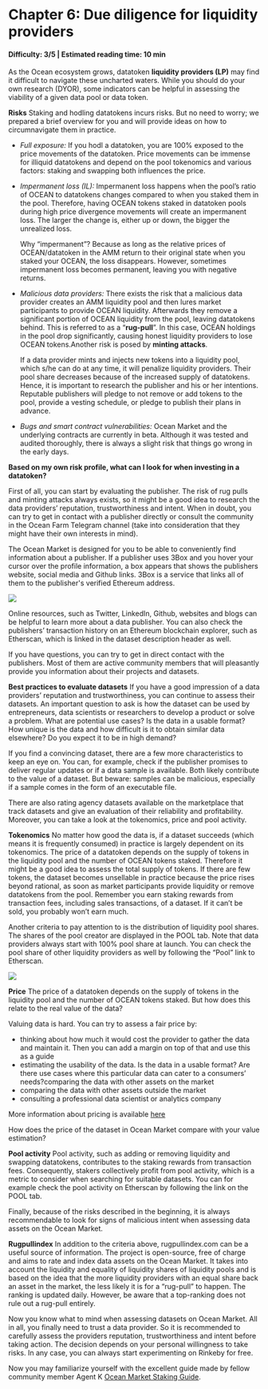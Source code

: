 # Chapter 6: Due diligence for liquidity providers

#### Difficulty: **3/5** \| Estimated reading time: **10 min**

<dialog character="squid">“With so many species cohabiting in the Ocean, distinguishing friend from foe is of utmost importance.”</dialog>

As the Ocean ecosystem grows, datatoken **liquidity providers (LP)** may find it difficult to navigate these uncharted waters. While you should do your own research (DYOR), some indicators can be helpful in assessing the viability of a given data pool or data token.

**Risks**
Staking and hodling datatokens incurs risks. But no need to worry; we prepared a brief overview for you and will provide ideas on how to circumnavigate them in practice.

- *Full exposure:* If you hodl a datatoken, you are 100% exposed to the price movements of the datatoken. Price movements can be immense for illiquid datatokens and depend on the pool tokenomics and various factors: staking and swapping both influences the price.

- *Impermanent loss (IL):* Impermanent loss happens when the pool’s ratio of OCEAN to datatokens changes compared to when you staked them in the pool. Therefore, having OCEAN tokens staked in datatoken pools during high price divergence movements will create an impermanent loss. The larger the change is, either up or down, the bigger the unrealized loss.

  Why “impermanent”? Because as long as the relative prices of OCEAN/datatoken in the AMM return to their original state when you staked your OCEAN, the loss disappears. However, sometimes impermanent loss becomes permanent, leaving you with negative returns. 

- *Malicious data providers:* There exists the risk that a malicious data provider creates an AMM liquidity pool and then lures market participants to provide OCEAN liquidity. Afterwards they remove a significant portion of OCEAN liquidity from the pool, leaving datatokens behind. This is referred to as a “**rug-pull**”. In this case, OCEAN holdings in the pool drop significantly, causing honest liquidity providers to lose OCEAN tokens.Another risk is posed by **minting attacks**. 

  If a data provider mints and injects new tokens into a liquidity pool, which s/he can do at any time, it will penalize liquidity providers. Their pool share decreases because of the increased supply of datatokens. Hence, it is important to research the publisher and his or her intentions. Reputable publishers will pledge to not remove or add tokens to the pool, provide a vesting schedule, or pledge to publish their plans in advance.

- *Bugs and smart contract vulnerabilities:* Ocean Market and the underlying contracts are currently in beta. Although it was tested and audited thoroughly, there is always a slight risk that things go wrong in the early days.

**Based on my own risk profile, what can I look for when investing in a datatoken?**

First of all, you can start by evaluating the publisher. The risk of rug pulls and minting attacks always exists, so it might be a good idea to research the data providers’ reputation, trustworthiness and intent. When in doubt, you can try to get in contact with a publisher directly or consult the community in the Ocean Farm Telegram channel (take into consideration that they might have their own interests in mind). 

The Ocean Market is designed for you to be able to conveniently find information about a publisher. If a publisher uses 3Box and you hover your cursor over the profile information, a box appears that shows the publishers website, social media and Github links. 3Box is a service that links all of them to the publisher's verified Ethereum address.

<img src="/images/defi/chapter_6_0.jpg" />

Online resources, such as Twitter, LinkedIn, Github, websites and blogs can be helpful to learn more about a data publisher. You can also check the publishers’ transaction history on an Ethereum blockchain explorer, such as Etherscan, which is linked in the dataset description header as well.

If you have questions, you can try to get in direct contact with the publishers. Most of them are active community members that will pleasantly provide you information about their projects and datasets.

**Best practices to evaluate datasets**
If you have a good impression of a data providers’ reputation and trustworthiness, you can continue to assess their datasets. An important question to ask is how the dataset can be used by entrepreneurs, data scientists or researchers to develop a product or solve a problem. What are potential use cases? Is the data in a usable format? How unique is the data and how difficult is it to obtain similar data elsewhere? Do you expect it to be in high demand?

If you find a convincing dataset, there are a few more characteristics to keep an eye on. You can, for example, check if the publisher promises to deliver regular updates or if a data sample is available. Both likely contribute to the value of a dataset. But beware: samples can be malicious, especially if a sample comes in the form of an executable file.

There are also rating agency datasets available on the marketplace that track datasets and give an evaluation of their reliability and profitability. Moreover, you can take a look at the tokenomics, price and pool activity.

**Tokenomics**
No matter how good the data is, if a dataset succeeds (which means it is frequently consumed) in practice is largely dependent on its tokenomics. The price of a datatoken depends on the supply of tokens in the liquidity pool and the number of OCEAN tokens staked. Therefore it might be a good idea to assess the total supply of tokens. If there are few tokens, the dataset becomes unsellable in practice because the price rises beyond rational, as soon as market participants provide liquidity or remove datatokens from the pool. Remember you earn staking rewards from transaction fees, including sales transactions, of a dataset. If it can’t be sold, you probably won’t earn much.

Another criteria to pay attention to is the distribution of liquidity pool shares. The shares of the pool creator are displayed in the POOL tab. Note that data providers always start with 100% pool share at launch. You can check the pool share of other liquidity providers as well by following the “Pool” link to Etherscan.

<img src="/images/defi/chapter_6_1.jpg" />

**Price**
The price of a datatoken depends on the supply of tokens in the liquidity pool and the number of OCEAN tokens staked. But how does this relate to the real value of the data?

Valuing data is hard. You can try to assess a fair price by:

- thinking about how much it would cost the provider to gather the data and maintain it. Then you can add a margin on top of that and use this as a guide
- estimating the usability of the data. Is the data in a usable format? Are there use cases where this particular data can cater to a consumers’ needs?comparing the data with other assets on the market
- comparing the data with other assets outside the market
- consulting a professional data scientist or analytics company		

More information about pricing is available <a href="https://blog.oceanprotocol.com/value-of-data-part-two-pricing-bc6c5127e338&sa=D&ust=1612204558036000&usg=AOvVaw0V_hOsQQFsMgtH5Yd3UKzd" target="_blank">here</a>

How does the price of the dataset in Ocean Market compare with your value estimation?

**Pool activity**
Pool activity, such as adding or removing liquidity and swapping datatokens, contributes to the staking rewards from transaction fees. Consequently, stakers collectively profit from pool activity, which is a metric to consider when searching for suitable datasets. You can for example check the pool activity on Etherscan by following the link on the POOL tab.

Finally, because of the risks described in the beginning, it is always recommendable to look for signs of malicious intent when assessing data assets on the Ocean Market.

**Rugpullindex**
In addition to the criteria above, rugpullindex.com can be a useful source of information. The project is open-source, free of charge and aims to rate and index data assets on the Ocean Market. It takes into account the liquidity and equality of liquidity shares of liquidity pools and is based on the idea that the more liquidity providers with an equal share back an asset in the market, the less likely it is for a “rug-pull” to happen. The ranking is updated daily. However, be aware that a top-ranking does not rule out a rug-pull entirely.

Now you know what to mind when assessing datasets on Ocean Market. All in all, you finally need to trust a data provider. So it is recommended to carefully assess the providers reputation, trustworthiness and intent before taking action. The decision depends on your personal willingness to take risks. In any case, you can always start experimenting on Rinkeby for free.

Now you may familiarize yourself with the excellent guide made by fellow community member Agent K <a href="https://agentk.medium.com/ocean-market-staking-guide-5b36294a86c0" target="_blank">Ocean Market Staking Guide</a>.